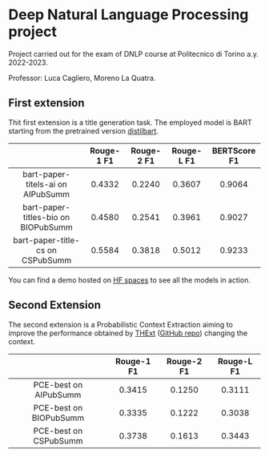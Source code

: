 # Deep Natural Language Processing project

Project carried out for the exam of DNLP course at Politecnico di Torino a.y. 2022-2023.

Professor: Luca Cagliero, Moreno La Quatra.

## First extension
Thit first extension is a title generation task. The employed model is BART starting from the pretrained version [distilbart](https://huggingface.co/sshleifer/distilbart-cnn-12-6).

|                                     | Rouge-1 F1 | Rouge-2 F1 | Rouge-L F1 | BERTScore F1 |
|:-----------------------------------:|:----------:|:----------:|:----------:|:------------:|
|  bart-paper-titels-ai on AIPubSumm  |   0.4332   |   0.2240   |   0.3607   |    0.9064    |
| bart-paper-titles-bio on BIOPubSumm |   0.4580   |   0.2541   |   0.3961   |    0.9027    |
|   bart-paper-title-cs on CSPubSumm  |   0.5584   |   0.3818   |   0.5012   |    0.9233    |

You can find a demo hosted on [HF spaces](https://huggingface.co/spaces/pietrocagnasso/paper-title-generation) to see all the models in action.

## Second Extension
The second extension is a Probabilistic Context Extraction aiming to improve the performance obtained by [THExt](https://www.sciencedirect.com/science/article/abs/pii/S0950705122006931) ([GitHub repo](https://github.com/MorenoLaQuatra/THExt)) changing the context.

|                        | Rouge-1 F1 | Rouge-2 F1 | Rouge-L F1 |
|:----------------------:|:----------:|:----------:|:----------:|
|  PCE-best on AIPubSumm |   0.3415   |   0.1250   |   0.3111   |
| PCE-best on BIOPubSumm |   0.3335   |   0.1222   |   0.3038   |
|  PCE-best on CSPubSumm |   0.3738   |   0.1613   |   0.3443   |
